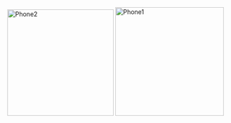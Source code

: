 <img width="242" alt="Phone2" src="https://github.com/clbrannon/carlisle/assets/96803421/9ea093e5-4e8e-48f6-9377-e943c9af8a4b">

<img width="247" alt="Phone1" src="https://github.com/clbrannon/carlisle/assets/96803421/8c6886ba-98ea-4ae0-a04b-4cddf339f96b">



